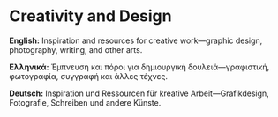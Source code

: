 # Creativity and Design

**English:** Inspiration and resources for creative work—graphic design, photography, writing, and other arts.

**Ελληνικά:** Έμπνευση και πόροι για δημιουργική δουλειά—γραφιστική, φωτογραφία, συγγραφή και άλλες τέχνες.

**Deutsch:** Inspiration und Ressourcen für kreative Arbeit—Grafikdesign, Fotografie, Schreiben und andere Künste.
